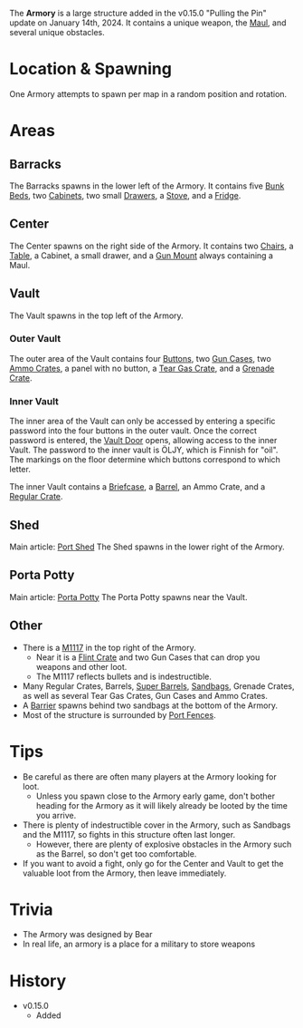 The **Armory** is a large structure added in the v0.15.0 "Pulling the Pin" update on January 14th, 2024. It contains a unique weapon, the [Maul](/weapons/melee/maul), and several unique obstacles.

# Location & Spawning

One Armory attempts to spawn per map in a random position and rotation.

# Areas

## Barracks

The Barracks spawns in the lower left of the Armory. It contains five [Bunk Beds](/obstacles/bunk_bed), two [Cabinets](/obstacles/cabinet), two small [Drawers](/obstacles/drawers), a [Stove](/obstacles/stove), and a [Fridge](/obstacles/fridge).

## Center

The Center spawns on the right side of the Armory. It contains two [Chairs](/obstacles/chair), a [Table](/obstacles/table), a Cabinet, a small drawer, and a [Gun Mount](/obstacles/gun_mounts) always containing a Maul.

## Vault

The Vault spawns in the top left of the Armory. 

### Outer Vault

The outer area of the Vault contains four [Buttons](/obstacles/button), two [Gun Cases](/obstacles/gun_case), two [Ammo Crates](/obstacles/ammo_crate), a panel with no button, a [Tear Gas Crate](/obstacles/tear_gas_crate), and a [Grenade Crate](/obstacles/grenade_crate).

### Inner Vault

The inner area of the Vault can only be accessed by entering a specific password into the four buttons in the outer vault. Once the correct password is entered, the [Vault Door](/obstacles/doors) opens, allowing access to the inner Vault.
<Spoiler spoiler="Armory Vault puzzle solution">
The password to the inner vault is ÖLJY, which is Finnish for "oil". The markings on the floor determine which buttons correspond to which letter.
</Spoiler>

The inner Vault contains a [Briefcase](/obstacles/briefcase), a [Barrel](/obstacles/barrel), an Ammo Crate, and a [Regular Crate](/obstacles/crates). 

## Shed

Main article: [Port Shed](/buildings/port_shed)
The Shed spawns in the lower right of the Armory.

## Porta Potty

Main article: [Porta Potty](/buildings/porta_potty)
The Porta Potty spawns near the Vault.

## Other

- There is a [M1117](/obstacles/m1117) in the top right of the Armory.
  - Near it is a [Flint Crate](/obstacles/crates) and two Gun Cases that can drop you weapons and other loot.
  - The M1117 reflects bullets and is indestructible.
- Many Regular Crates, Barrels, [Super Barrels](/obstacles/super_barrel), [Sandbags](/obstacles/sandbags), Grenade Crates, as well as several Tear Gas Crates, Gun Cases and Ammo Crates. 
- A [Barrier](/obstacles/barrier) spawns behind two sandbags at the bottom of the Armory.
- Most of the structure is surrounded by [Port Fences](/obstacles/port_fence).

# Tips

- Be careful as there are often many players at the Armory looking for loot.
  - Unless you spawn close to the Armory early game, don't bother heading for the Armory as it will likely already be looted by the time you arrive.
- There is plenty of indestructible cover in the Armory, such as Sandbags and the M1117, so fights in this structure often last longer.
  - However, there are plenty of explosive obstacles in the Armory such as the Barrel, so don't get too comfortable.
- If you want to avoid a fight, only go for the Center and Vault to get the valuable loot from the Armory, then leave immediately.

# Trivia

- The Armory was designed by Bear
- In real life, an armory is a place for a military to store weapons

# History

- v0.15.0
  - Added
